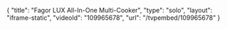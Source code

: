 {
    "title": "Fagor LUX All-In-One Multi-Cooker",
    "type": "solo",
    "layout": "iframe-static",
    "videoId": "109965678",
    "url": "\/tvpembed\/109965678"
}